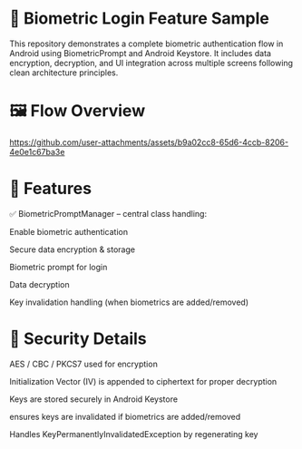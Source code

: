 # 🔐 Biometric Login Feature Sample

This repository demonstrates a complete biometric authentication flow in Android using BiometricPrompt and Android Keystore. It includes data encryption, decryption, and UI integration across multiple screens following clean architecture principles.

# 🖼️ Flow Overview

https://github.com/user-attachments/assets/b9a02cc8-65d6-4ccb-8206-4e0e1c67ba3e

# 🚀 Features

✅ BiometricPromptManager – central class handling:

Enable biometric authentication

Secure data encryption & storage

Biometric prompt for login

Data decryption

Key invalidation handling (when biometrics are added/removed)

# 🔑 Security Details

AES / CBC / PKCS7 used for encryption

Initialization Vector (IV) is appended to ciphertext for proper decryption

Keys are stored securely in Android Keystore

ensures keys are invalidated if biometrics are added/removed

Handles KeyPermanentlyInvalidatedException by regenerating key
